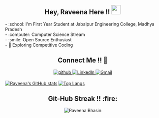 <h2 align="center">Hey, Raveena Here !! <img src="https://raw.githubusercontent.com/MartinHeinz/MartinHeinz/master/wave.gif" width="30px"></h2>
  - :school: I'm First Year Student at Jabalpur Engineering College, Madhya Pradesh <br>
  - :computer: Computer Science Stream<br>
  - :smile: Open Source Enthusiast<br>
  - 🤔 Exploring Competitive Coding <br>

<h2 align="center">Connect Me !! 🤝</h2> 

<p align="center">
<a href="https://github.com/RaveenaBhasin" target="_blank">
<img src=https://img.shields.io/badge/github-%2324292e.svg?&style=for-the-badge&logo=github&logoColor=white alt=github style="margin-bottom: 5px;" />
</a>
<a href="https://www.linkedin.com/in/raveena-bhasin-15b9b6200/" target="_blank">
<img alt="LinkedIn" src="https://img.shields.io/badge/linkedin%20-%230077B5.svg?&style=for-the-badge&logo=linkedin&logoColor=white"/>
</a>
<a href="mailto:raveenabhasin15@gmail.com">
<img alt="Gmail" src="https://img.shields.io/badge/Gmail-D14836?style=for-the-badge&logo=gmail&logoColor=white" />
</p> 

[![Raveena's GitHub stats](https://github-readme-stats.vercel.app/api?username=RaveenaBhasin&show_icons=true)](https://github.com/RaveenaBhasin/github-readme-stats)
[![Top Langs](https://github-readme-stats.vercel.app/api/top-langs/?username=RaveenaBhasin&layout=compact)](https://github.com/RaveenaBhasin/github-readme-stats)
<h2 align="center">Git-Hub Streak !! :fire:</h2> 
<p  align="center">
<img align="Center" src="https://github-readme-streak-stats.herokuapp.com/?user=RaveenaBhasin&)" alt="Raveena Bhasin" />
</p>